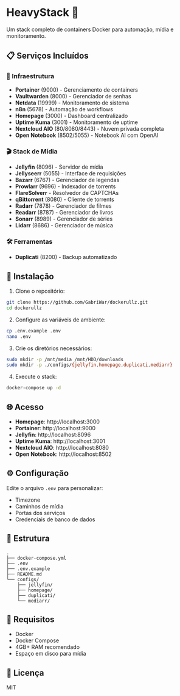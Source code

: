 # HeavyStack 🚀

Um stack completo de containers Docker para automação, mídia e monitoramento.

## 📋 Serviços Incluídos

### 🔧 Infraestrutura
- **Portainer** (9000) - Gerenciamento de containers
- **Vaultwarden** (8000) - Gerenciador de senhas
- **Netdata** (19999) - Monitoramento de sistema
- **n8n** (5678) - Automação de workflows
- **Homepage** (3000) - Dashboard centralizado
- **Uptime Kuma** (3001) - Monitoramento de uptime
- **Nextcloud AIO** (80/8080/8443) - Nuvem privada completa
- **Open Notebook** (8502/5055) - Notebook AI com OpenAI

### 🎬 Stack de Mídia
- **Jellyfin** (8096) - Servidor de mídia
- **Jellyseerr** (5055) - Interface de requisições
- **Bazarr** (6767) - Gerenciador de legendas
- **Prowlarr** (9696) - Indexador de torrents
- **FlareSolverr** - Resolvedor de CAPTCHAs
- **qBittorrent** (8080) - Cliente de torrents
- **Radarr** (7878) - Gerenciador de filmes
- **Readarr** (8787) - Gerenciador de livros
- **Sonarr** (8989) - Gerenciador de séries
- **Lidarr** (8686) - Gerenciador de música

### 🛠️ Ferramentas
- **Duplicati** (8200) - Backup automatizado

## 🚀 Instalação

1. Clone o repositório:
```bash
git clone https://github.com/GabriWar/dockerullz.git
cd dockerullz
```

2. Configure as variáveis de ambiente:
```bash
cp .env.example .env
nano .env
```

3. Crie os diretórios necessários:
```bash
sudo mkdir -p /mnt/media /mnt/HDD/downloads
sudo mkdir -p ./configs/{jellyfin,homepage,duplicati,mediarr}
```

4. Execute o stack:
```bash
docker-compose up -d
```

## 🌐 Acesso

- **Homepage**: http://localhost:3000
- **Portainer**: http://localhost:9000
- **Jellyfin**: http://localhost:8096
- **Uptime Kuma**: http://localhost:3001
- **Nextcloud AIO**: http://localhost:8080
- **Open Notebook**: http://localhost:8502

## ⚙️ Configuração

Edite o arquivo `.env` para personalizar:
- Timezone
- Caminhos de mídia
- Portas dos serviços
- Credenciais de banco de dados

## 📁 Estrutura

```
.
├── docker-compose.yml
├── .env
├── .env.example
├── README.md
└── configs/
    ├── jellyfin/
    ├── homepage/
    ├── duplicati/
    └── mediarr/
```

## 🔧 Requisitos

- Docker
- Docker Compose
- 4GB+ RAM recomendado
- Espaço em disco para mídia

## 📝 Licença

MIT